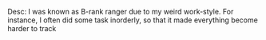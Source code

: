 Desc: I was known as B-rank ranger due to my weird work-style. For instance, I often did some task inorderly, so that it made everything become harder to track
